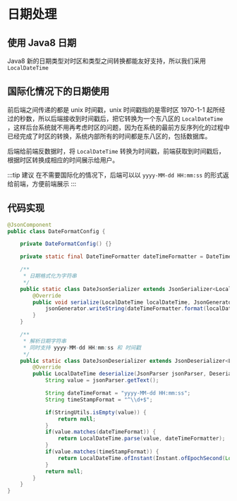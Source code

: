 # 日期处理

## 使用 Java8 日期

Java8 新的日期类型对时区和类型之间转换都能友好支持，所以我们采用 `LocalDateTime`

## 国际化情况下的日期使用

前后端之间传递的都是 unix 时间戳，unix 时间戳指的是零时区 1970-1-1 起所经过的秒数，所以后端接收到时间戳后，把它转换为一个东八区的 `LocalDateTime` ，这样后台系统就不用再考虑时区的问题，因为在系统的最前方反序列化的过程中已经完成了时区的转换，系统内部所有的时间都是东八区的，包括数据库。

后端给前端反数据时，将 `LocalDateTime` 转换为时间戳，前端获取到时间戳后，根据时区转换成相应的时间展示给用户。

:::tip 建议
在不需要国际化的情况下，后端可以以 `yyyy-MM-dd HH:mm:ss` 的形式返给前端，方便前端展示
:::

## 代码实现

```java
@JsonComponent
public class DateFormatConfig {

    private DateFormatConfig() {}

    private static final DateTimeFormatter dateTimeFormatter = DateTimeFormatter.ofPattern("yyyy-MM-dd HH:mm:ss");

    /**
     * 日期格式化为字符串
     */
    public static class DateJsonSerializer extends JsonSerializer<LocalDateTime> {
        @Override
        public void serialize(LocalDateTime localDateTime, JsonGenerator jsonGenerator, SerializerProvider serializerProvider) throws IOException {
            jsonGenerator.writeString(dateTimeFormatter.format(localDateTime));
        }
    }

    /**
     * 解析日期字符串
     * 同时支持 yyyy-MM-dd HH:mm:ss 和 时间戳
     */
    public static class DateJsonDeserializer extends JsonDeserializer<LocalDateTime> {
        @Override
        public LocalDateTime deserialize(JsonParser jsonParser, DeserializationContext deserializationContext) throws IOException {
            String value = jsonParser.getText();

            String dateTimeFormat = "yyyy-MM-dd HH:mm:ss";
            String timeStampFormat = "^\\d+$";

            if(StringUtils.isEmpty(value)) {
                return null;
            }
            if(value.matches(dateTimeFormat)) {
                return LocalDateTime.parse(value, dateTimeFormatter);
            }
            if(value.matches(timeStampFormat)) {
                return LocalDateTime.ofInstant(Instant.ofEpochSecond(Long.parseLong(value)), ZoneId.of(GlobalConst.TIME_ZONE_ID));
            }
            return null;
        }
    }
}
```
